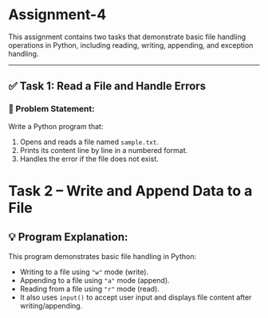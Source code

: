 # Assignment-4
This assignment contains two tasks that demonstrate basic file handling operations in Python, including reading, writing, appending, and exception handling.

---

## ✅ Task 1: Read a File and Handle Errors

### 📌 Problem Statement:
Write a Python program that:
1. Opens and reads a file named `sample.txt`.
2. Prints its content line by line in a numbered format.
3. Handles the error if the file does not exist.
# Task 2 – Write and Append Data to a File

## 💡 Program Explanation:
This program demonstrates basic file handling in Python:
- Writing to a file using `"w"` mode (write).
- Appending to a file using `"a"` mode (append).
- Reading from a file using `"r"` mode (read).
- It also uses `input()` to accept user input and displays file content after writing/appending.
